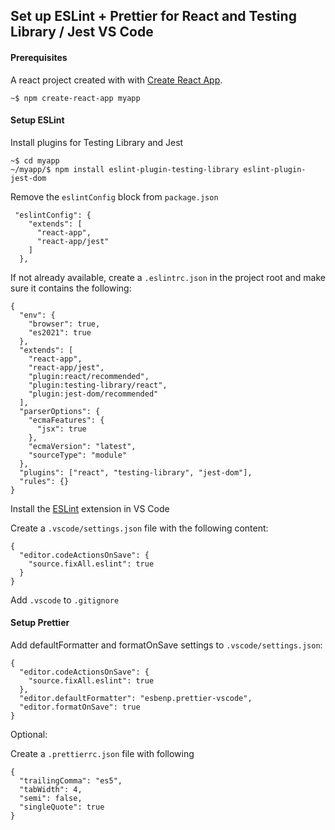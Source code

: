 ## Set up ESLint + Prettier for React and Testing Library / Jest VS Code


#### Prerequisites

A react project created with with [Create React App](https://github.com/facebook/create-react-app).
```
~$ npm create-react-app myapp
```

#### Setup ESLint

Install plugins for Testing Library and Jest

```
~$ cd myapp
~/myapp/$ npm install eslint-plugin-testing-library eslint-plugin-jest-dom
```

Remove the `eslintConfig` block from `package.json`
```
 "eslintConfig": {
    "extends": [
      "react-app",
      "react-app/jest"
    ]
  },
```

If not already available, create a `.eslintrc.json` in the project root and make sure it contains the following:
```
{
  "env": {
    "browser": true,
    "es2021": true
  },
  "extends": [
    "react-app",
    "react-app/jest",
    "plugin:react/recommended",
    "plugin:testing-library/react",
    "plugin:jest-dom/recommended"
  ],
  "parserOptions": {
    "ecmaFeatures": {
      "jsx": true
    },
    "ecmaVersion": "latest",
    "sourceType": "module"
  },
  "plugins": ["react", "testing-library", "jest-dom"],
  "rules": {}
}
```
Install the [ESLint](https://marketplace.visualstudio.com/items?itemName=dbaeumer.vscode-eslint) extension in VS Code 

Create a `.vscode/settings.json` file with the following content:

```
{
  "editor.codeActionsOnSave": {
    "source.fixAll.eslint": true
  }
}
```
Add `.vscode` to `.gitignore`

#### Setup Prettier

Add defaultFormatter and formatOnSave settings to `.vscode/settings.json`:

```
{
  "editor.codeActionsOnSave": {
    "source.fixAll.eslint": true
  },
  "editor.defaultFormatter": "esbenp.prettier-vscode",
  "editor.formatOnSave": true
}
```
Optional:

Create a `.prettierrc.json` file with following
```
{
  "trailingComma": "es5",
  "tabWidth": 4,
  "semi": false,
  "singleQuote": true
}
``` 


